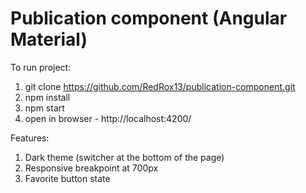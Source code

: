 # Publication component (Angular Material)

To run project:
1. git clone https://github.com/RedRox13/publication-component.git
2. npm install
3. npm start
4. open in browser - http://localhost:4200/

Features:
1. Dark theme (switcher at the bottom of the page)
2. Responsive breakpoint at 700px
3. Favorite button state
